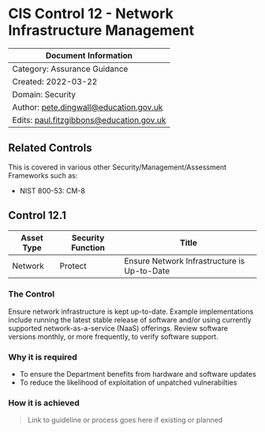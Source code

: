 # CIS Control 12 - Network Infrastructure Management

| Document Information |
------------------------|
| Category: Assurance Guidance |
| Created: 2022-03-22 |
| Domain: Security |
| Author: pete.dingwall@education.gov.uk |
| Edits: paul.fitzgibbons@education.gov.uk |

## Related Controls 
This is covered in various other Security/Management/Assessment Frameworks such as:
* NIST 800-53: CM-8

## Control 12.1

| Asset Type | Security Function | Title| 
---| ---| ---|
|Network |Protect |Ensure Network Infrastructure is Up-to-Date|

### The Control

Ensure network infrastructure is kept up-to-date. Example implementations include running the latest stable release of software and/or using currently supported network-as-a-service (NaaS) offerings. Review software versions monthly, or more frequently, to verify software support.

### Why it is required

* To ensure the Department benefits from hardware and software updates
* To reduce the likelihood of exploitation of unpatched vulnerabilties

### How it is achieved

>Link to guideline or process goes here if existing or planned
